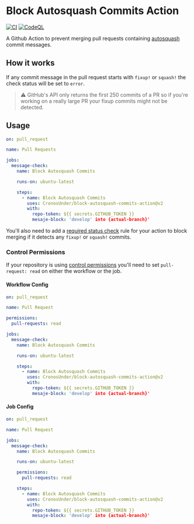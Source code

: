 # Block Autosquash Commits Action

[![CI](https://github.com/CronosUnder/block-autosquash-commits-action/actions/workflows/ci.yml/badge.svg?branch=main)](https://github.com/CronosUnder/block-autosquash-commits-action/actions/workflows/ci.yml)
[![CodeQL](https://github.com/CronosUnder/block-autosquash-commits-action/actions/workflows/codeql-analysis.yml/badge.svg?branch=main)](https://github.com/CronosUnder/block-autosquash-commits-action/actions/workflows/codeql-analysis.yml)


A Github Action to prevent merging pull requests containing [autosquash](https://git-scm.com/docs/git-rebase#git-rebase---autosquash) commit messages.

## How it works

If any commit message in the pull request starts with `fixup!` or `squash!` the check status will be set to `error`.

>⚠️ GitHub's API only returns the first 250 commits of a PR so if you're working on a really large PR your fixup commits might not be detected.



## Usage

```yaml
on: pull_request

name: Pull Requests

jobs:
  message-check:
    name: Block Autosquash Commits

    runs-on: ubuntu-latest

    steps:
      - name: Block Autosquash Commits
        uses: CronosUnder/block-autosquash-commits-action@v2
        with:
          repo-token: ${{ secrets.GITHUB_TOKEN }}
          mesaje-block: 'develop' into {actual-branch}'
```

You'll also need to add a [required status check](https://help.github.com/en/articles/enabling-required-status-checks) rule for your action to block merging if it detects any `fixup!` or `squash!` commits.

### Control Permissions

If your repository is using [control permissions](https://github.blog/changelog/2021-04-20-github-actions-control-permissions-for-github_token/) you'll need to set `pull-request: read` on either the workflow or the job.

#### Workflow Config

```yaml
on: pull_request

name: Pull Request

permissions:
  pull-requests: read

jobs:
  message-check:
    name: Block Autosquash Commits

    runs-on: ubuntu-latest

    steps:
      - name: Block Autosquash Commits
        uses: CronosUnder/block-autosquash-commits-action@v2
        with:
          repo-token: ${{ secrets.GITHUB_TOKEN }}
          mesaje-block: 'develop' into {actual-branch}'
```

#### Job Config

```yaml
on: pull_request

name: Pull Request

jobs:
  message-check:
    name: Block Autosquash Commits

    runs-on: ubuntu-latest

    permissions:
      pull-requests: read

    steps:
      - name: Block Autosquash Commits
        uses: CronosUnder/block-autosquash-commits-action@v2
        with:
          repo-token: ${{ secrets.GITHUB_TOKEN }}
          mesaje-block: 'develop' into {actual-branch}'
```
